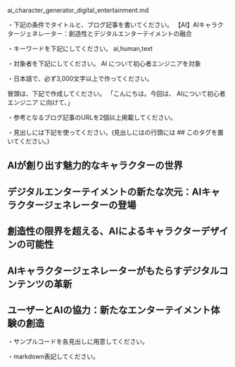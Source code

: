 ai_character_generator_digital_entertainment.md

・下記の条件でタイトルと、ブログ記事を書いてください。
【AI】AIキャラクタージェネレーター：創造性とデジタルエンターテイメントの融合

・キーワードを下記にしてください。
ai,human,text

・対象者を下記にしてください。
  AI について初心者エンジニアを対象


・日本語で、必ず3,000文字以上で作ってください。

冒頭は、下記で作成してください。
「こんにちは。今回は、
AIについて初心者エンジニア
に向けて、」

・参考となるブログ記事のURLを2個以上掲載してください。

・見出しには下記を使ってください。(見出しにはの行頭には ## このタグを置いてください。)
## AIが創り出す魅力的なキャラクターの世界
## デジタルエンターテイメントの新たな次元：AIキャラクタージェネレーターの登場
## 創造性の限界を超える、AIによるキャラクターデザインの可能性
## AIキャラクタージェネレーターがもたらすデジタルコンテンツの革新
## ユーザーとAIの協力：新たなエンターテイメント体験の創造

・サンプルコードを各見出しに用意してください。

・markdown表記してください。

